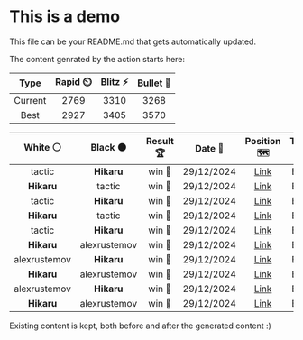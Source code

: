 # This is a demo

This file can be your README.md that gets automatically updated.

The content genrated by the action starts here:

<!--START_SECTION:chessStats-->
<!-- Automatically generated with https://github.com/Balastrong/chess-stats-action -->

| Type | Rapid ⏲️ | Blitz ⚡ | Bullet 🔫 |
|:---:|:---:|:---:|:---:|
| Current | 2769 | 3310 | 3268 |
| Best | 2927 | 3405 | 3570 |

| White ⚪ | Black ⚫ | Result 🏆 | Date 📅 | Position 🗺️ | Type 🕕 |
|:---:|:---:|:---:|:---:|:---:|:---:|
| tactic | **Hikaru** | win 🥇 | 29/12/2024 | <a href="http://www.ee.unb.ca/cgi-bin/tervo/fen.pl?select=3r1r2/2q3k1/p2p2pp/1p1PppQ1/3R1nP1/P1P4P/1P3P2/4RBK1 w - -">Link</a> | Blitz |
| **Hikaru** | tactic | win 🥇 | 29/12/2024 | <a href="http://www.ee.unb.ca/cgi-bin/tervo/fen.pl?select=4rr1k/R4pbp/3q2p1/2RN4/3P4/P3PQP1/5PKP/8 b - -">Link</a> | Blitz |
| tactic | **Hikaru** | win 🥇 | 29/12/2024 | <a href="http://www.ee.unb.ca/cgi-bin/tervo/fen.pl?select=5rk1/7p/3pp1pP/p1n5/4P1Q1/2q5/P1r2PK1/4RR2 w - -">Link</a> | Blitz |
| **Hikaru** | tactic | win 🥇 | 29/12/2024 | <a href="http://www.ee.unb.ca/cgi-bin/tervo/fen.pl?select=7k/r7/5P1p/3Q3p/8/6P1/6K1/8 b - -">Link</a> | Blitz |
| tactic | **Hikaru** | win 🥇 | 29/12/2024 | <a href="http://www.ee.unb.ca/cgi-bin/tervo/fen.pl?select=1N6/5p1p/p5pb/8/3k4/p4P2/2P2PKP/5B2 w - -">Link</a> | Blitz |
| **Hikaru** | alexrustemov | win 🥇 | 29/12/2024 | <a href="http://www.ee.unb.ca/cgi-bin/tervo/fen.pl?select=8/8/5rp1/3pk3/8/6R1/5PK1/5B2 b - -">Link</a> | Blitz |
| alexrustemov | **Hikaru** | win 🥇 | 29/12/2024 | <a href="http://www.ee.unb.ca/cgi-bin/tervo/fen.pl?select=8/8/8/K1k5/R1b5/8/8/2r5 w - -">Link</a> | Blitz |
| **Hikaru** | alexrustemov | win 🥇 | 29/12/2024 | <a href="http://www.ee.unb.ca/cgi-bin/tervo/fen.pl?select=1r1b2k1/1r3ppn/2q1P2p/p2p4/P1pP2PP/2P2QB1/2B2R2/5RK1 b - -">Link</a> | Blitz |
| alexrustemov | **Hikaru** | win 🥇 | 29/12/2024 | <a href="http://www.ee.unb.ca/cgi-bin/tervo/fen.pl?select=1k6/1p3p2/1b2p1p1/3nP3/P1rp1PP1/1PqQ1K2/8/2B4R w - -">Link</a> | Blitz |
| **Hikaru** | alexrustemov | win 🥇 | 29/12/2024 | <a href="http://www.ee.unb.ca/cgi-bin/tervo/fen.pl?select=8/1p1r1k2/4np1p/n2N1P1P/8/P7/B2p2P1/1R3K2 b - -">Link</a> | Blitz |

<!--END_SECTION:chessStats-->

Existing content is kept, both before and after the generated content :)
